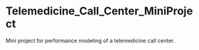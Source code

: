 # Telemedicine_Call_Center_MiniProject
Mini project for performance modeling of a telemedicine call center.
